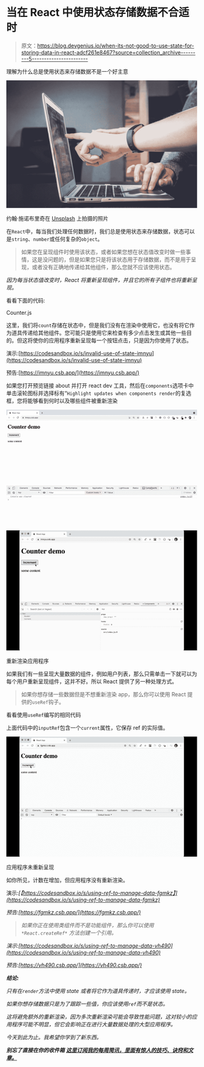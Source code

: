 # 当在 React 中使用状态存储数据不合适时

> 原文：<https://blog.devgenius.io/when-its-not-good-to-use-state-for-storing-data-in-react-adcf261e8467?source=collection_archive---------5----------------------->

理解为什么总是使用状态来存储数据不是一个好主意

![](img/06124d0e321092884b811ff7ac15e1c9.png)

约翰·施诺布里奇在 [Unsplash](https://unsplash.com?utm_source=medium&utm_medium=referral) 上拍摄的照片

在`React`中，每当我们处理任何数据时，我们总是使用状态来存储数据，状态可以是`string`、`number`或任何复杂的`object`。

> 如果您在呈现组件时使用该状态，或者如果您想在状态值改变时做一些事情，这是没问题的，但是如果您只是将该状态用于存储数据，而不是用于呈现，或者没有正确地传递给其他组件，那么您就不应该使用状态。

*因为每当状态值改变时，React 将重新呈现组件，并且它的所有子组件也将重新呈现。*

看看下面的代码:

Counter.js

这里，我们将`count`存储在状态中，但是我们没有在渲染中使用它，也没有将它作为道具传递给其他组件。您可能只是使用它来检查有多少点击发生或其他一些目的。但这将使你的应用程序重新呈现每一个按钮点击，只是因为你使用了状态。

演示:[https://codesandbox.io/s/invalid-use-of-state-imnyu](https://codesandbox.io/s/invalid-use-of-state-imnyu)

预告:[https://imnyu.csb.app/](https://imnyu.csb.app/)

如果您打开预览链接 about 并打开 react dev 工具，然后在`components`选项卡中单击滚轮图标并选择标有“`Highlight updates when components render`的复选框，您将能够看到何时以及哪些组件被重新渲染

![](img/e8f76e12bcce29d40f7f096be461dc23.png)![](img/2483b503e49d616edef3a5555552444e.png)

重新渲染应用程序

如果我们有一些呈现大量数据的组件，例如用户列表，那么只需单击一下就可以为每个用户重新呈现组件，这并不好。所以 React 提供了另一种处理方式。

> 如果你想存储一些数据但是不想重新渲染 app，那么你可以使用 React 提供的`useRef`钩子。

看看使用`useRef`编写的相同代码

上面代码中的`inputRef`包含一个`current`属性，它保存 ref 的实际值。

![](img/41ceda7f2a87d0fd3e0925ff0d49baab.png)

应用程序未重新呈现

如你所见，计数在增加，但应用程序没有重新渲染。

演示:*[【https://codesandbox.io/s/using-ref-to-manage-data-fgmkz】](https://codesandbox.io/s/using-ref-to-manage-data-fgmkz)*

*预告:[https://fgmkz.csb.app/](https://fgmkz.csb.app/)*

> **如果你正在使用类组件而不是功能组件，那么你可以使用* `*React.createRef*` *方法创建一个引用。**

*演示:[https://codesandbox.io/s/using-ref-to-manage-data-vh490](https://codesandbox.io/s/using-ref-to-manage-data-vh490)*

*预告:[https://vh490.csb.app/](https://vh490.csb.app/)*

***结论:***

*只有在`render`方法中使用 state 或者将它作为道具传递时，才应该使用 state。*

*如果你想存储数据只是为了跟踪一些值，你应该使用`ref`而不是状态。*

*这将避免额外的重新渲染，因为多次重新渲染可能会导致性能问题，这对较小的应用程序可能不明显，但它会影响正在进行大量数据处理的大型应用程序。*

*今天到此为止。我希望你学到了新东西。*

***别忘了直接在你的收件箱** [**这里订阅我的每周简讯，里面有惊人的技巧、诀窍和文章。**](https://yogeshchavan.dev/)*